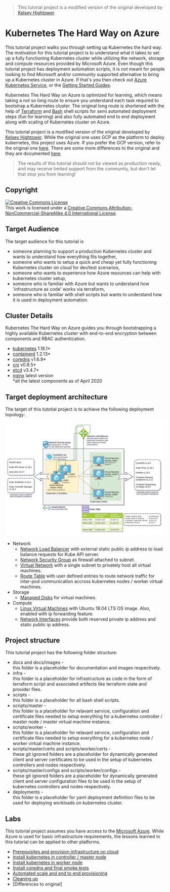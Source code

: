 > This tutorial project is a modified version of the original developed by [Kelsey Hightower](https://github.com/kelseyhightower/kubernetes-the-hard-way).

# Kubernetes The Hard Way on Azure

This tutorial project walks you through setting up Kubernetes the hard way. The motivation for this tutorial project is to understand what it takes to set up a fully functioning Kubernetes cluster while utilizing the network, storage and compute resources provided by Microsoft Azure. Even though this tutorial project has deployment automation scripts, it is not meant for people looking to find Microsoft and/or community supported alternative to bring up a Kubernetes cluster in Azure. If that's you then check out [Azure Kubernetes Service](https://azure.microsoft.com/en-gb/services/kubernetes-service/), or the [Getting Started Guides](https://kubernetes.io/docs/setup).

Kubernetes The Hard Way on Azure is optimized for learning, which means taking a not so long route to ensure you understand each task required to bootstrap a Kubernetes cluster. The original long route is shortened with the help of [Terraform](https://www.terraform.io/) and [Bash](https://www.gnu.org/software/bash/) shell scripts for semi automated deployment steps (fun for learning) and also fully automated end to end deployment along with scaling of Kubernetes cluster on Azure.

This tutorial project is a modified version of the original developed by [Kelsey Hightower](https://github.com/kelseyhightower/kubernetes-the-hard-way). While the original one uses GCP as the platform to deploy kubernetes, this project uses Azure. If you prefer the GCP version, refer to the original one [here](https://github.com/kelseyhightower/kubernetes-the-hard-way). There are some more differences to the original and they are documented [here](docs/differences-to-original.md).

> The results of this tutorial should not be viewed as production ready, and may receive limited support from the community, but don't let that stop you from learning!

## Copyright

<a rel="license" href="http://creativecommons.org/licenses/by-nc-sa/4.0/"><img alt="Creative Commons License" style="border-width:0" src="https://i.creativecommons.org/l/by-nc-sa/4.0/88x31.png" /></a><br />This work is licensed under a <a rel="license" href="http://creativecommons.org/licenses/by-nc-sa/4.0/">Creative Commons Attribution-NonCommercial-ShareAlike 4.0 International License</a>.

## Target Audience

The target audience for this tutorial is
* someone planning to support a production Kubernetes cluster and wants to understand how everything fits together,
* someone who wants to setup a quick and cheap yet fully functioning Kubernetes cluster on cloud for dev/test scenarios,
* someone who wants to experience how Azure resources can help with kubernetes cluster setup,
* someone who is familiar with Azure but wants to understand how 'infrastructure as code' works via terraform,
* someone who is familiar with shell scripts but wants to understand how it is used in deployment automation.

## Cluster Details

Kubernetes The Hard Way on Azure guides you through bootstrapping a highly available Kubernetes cluster with end-to-end encryption between components and RBAC authentication.

* [kubernetes](https://github.com/kubernetes/kubernetes) 1.18.1*
* [containerd](https://github.com/containerd/containerd) 1.2.13*
* [coredns](https://github.com/coredns/coredns) v1.6.9*
* [cni](https://github.com/containernetworking/cni) v0.8.5*
* [etcd](https://github.com/coreos/etcd) v3.4.7*
* [nginx](https://www.nginx.com/) latest version  
*all the latest components as of April 2020

## Target deployment architecture

The target of this tutotial project is to achieve the following deployment topology:

![topology](docs/images/topology.png)

* Network
  * [Network Load Balancer](https://docs.microsoft.com/en-us/azure/load-balancer/load-balancer-overview) with external static public ip address to load balance requests for Kube API server.
  * [Network Security Group](https://docs.microsoft.com/en-us/azure/virtual-network/security-overview) as firewall attached to subnet.
  * [Virtual Network](https://docs.microsoft.com/en-us/azure/virtual-network/virtual-networks-overview) with a single subnet to privately host all virtual machines.
  * [Route Table](https://docs.microsoft.com/en-us/azure/virtual-network/virtual-networks-udr-overview) with user defined entries to route network traffic for inter-pod communication accross kubernetes nodes / worker virtual machines.
* Storage
  * [Managed Disks](https://docs.microsoft.com/en-us/azure/virtual-machines/windows/managed-disks-overview) for virtual machines.
* Compute
   * [Linux Virtual Machines](https://docs.microsoft.com/en-us/azure/virtual-machines/linux/overview) with Ubuntu 18.04 LTS OS image. Also, enabled with ip forwarding feature.
   * [Network Interfaces](https://docs.microsoft.com/en-us/azure/virtual-network/virtual-network-network-interface-vm) provide both reserved private ip address and static public ip address.

## Project structure

This tutorial project has the following folder structure:
* docs and docs/images -  
this folder is a placeholder for documentation and images respectively.
* infra -  
this folder is a placeholder for infrastructure as code in the form of terraform script and associated artifects like terraform state and provider files.
* scripts -  
this folder is a placeholder for all bash shell scripts.
* scripts/master -  
this folder is a placeholder for relavant service, configuration and certificate files needed to setup everything for a kubernetes controller / master node / master virtual machine instance.
* scripts/worker -  
this folder is a placeholder for relavant service, configuration and certificate files needed to setup everything for a kubernetes node / worker virtual machine instance.
* scripts/master/certs and scripts/worker/certs -  
these git ignored folders are a placeholder for dynamically generated client and server certificates to be used in the setup of kubernetes controllers and nodes respectively.
* scripts/master/configs and scripts/worker/configs -  
these git ignored folders are a placeholder for dynamically generated client and server configuration files to be used in the setup of kubernetes controllers and nodes respectively.
* deployments -  
this folder is a placeholder for yaml deployment definition files to be used for deploying workloads on kubernetes cluster.

## Labs

This tutorial project assumes you have access to the [Microsoft Azure](https://portal.azure.com). While Azure is used for basic infrastructure requirements, the lessons learned in this tutorial can be applied to other platforms.

* [Prerequisites and provision infrastructure on cloud](infra/README.md)
* [Install kubernetes in controller / master node](scripts/master/README.md)
* [Install kubernetes in worker node](scripts/worker/README.md)
* [Install coredns and final smoke tests](scripts/deployments/README.md)
* [Automated scale and end to end provisioning](docs/automated-setup.md)
* [Cleaning up](docs/cleanup.md)
* [Differences to original]